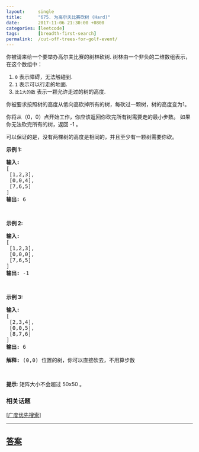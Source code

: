 ```yaml
---
layout:     single
title:      "675. 为高尔夫比赛砍树 (Hard)"
date:       2017-11-06 21:30:00 +0800
categories: [leetcode]
tags:       [breadth-first-search]
permalink:  /cut-off-trees-for-golf-event/
---
```


<p>你被请来给一个要举办高尔夫比赛的树林砍树. 树林由一个非负的二维数组表示， 在这个数组中：</p>

<ol>
	<li><code>0</code> 表示障碍，无法触碰到.</li>
	<li><code>1</code>&nbsp;表示可以行走的地面.</li>
	<li><code>比1大的数</code>&nbsp;表示一颗允许走过的树的高度.</li>
</ol>

<p>你被要求按照树的高度从低向高砍掉所有的树，每砍过一颗树，树的高度变为1。</p>

<p>你将从（0，0）点开始工作，你应该返回你砍完所有树需要走的最小步数。 如果你无法砍完所有的树，返回 -1 。</p>

<p>可以保证的是，没有两棵树的高度是相同的，并且至少有一颗树需要你砍。</p>

<p><strong>示例&nbsp;1:</strong></p>

<pre>
<strong>输入:</strong> 
[
 [1,2,3],
 [0,0,4],
 [7,6,5]
]
<strong>输出:</strong> 6
</pre>

<p>&nbsp;</p>

<p><strong>示例&nbsp;2:</strong></p>

<pre>
<strong>输入:</strong> 
[
 [1,2,3],
 [0,0,0],
 [7,6,5]
]
<strong>输出:</strong> -1
</pre>

<p>&nbsp;</p>

<p><strong>示例&nbsp;3:</strong></p>

<pre>
<strong>输入:</strong> 
[
 [2,3,4],
 [0,0,5],
 [8,7,6]
]
<strong>输出:</strong> 6

<strong>解释:</strong> (0,0) 位置的树，你可以直接砍去，不用算步数
</pre>

<p>&nbsp;</p>

<p><strong>提示</strong>: 矩阵大小不会超过 50x50 。</p>

### 相关话题
  [[广度优先搜索](https://github.com/openset/leetcode/tree/master/tag/breadth-first-search/README.md)]

---

## [答案](https://github.com/openset/leetcode/tree/master/problems/cut-off-trees-for-golf-event)
